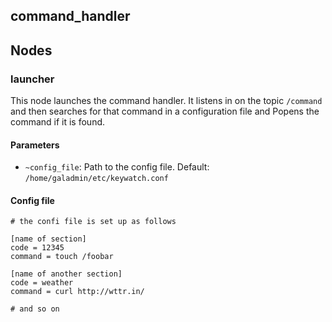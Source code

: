 command\_handler
----------------

## Nodes

### launcher

This node launches the command handler. It listens in on the topic `/command`
and then searches for that command in a configuration file and Popens the
command if it is found.

#### Parameters

* `~config_file`: Path to the config file. Default:
  `/home/galadmin/etc/keywatch.conf`


#### Config file
```
# the confi file is set up as follows

[name of section]
code = 12345
command = touch /foobar

[name of another section]
code = weather
command = curl http://wttr.in/

# and so on
```
